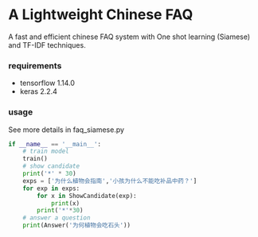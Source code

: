 # A Lightweight Chinese FAQ

A fast and efficient chinese FAQ system with One shot learning (Siamese) and TF-IDF techniques.


### requirements
* tensorflow  1.14.0
* keras   2.2.4


### usage

See more details in faq_siamese.py

```python
if __name__ == '__main__':
    # train model
    train()
    # show candidate
    print('*' * 30)
    exps = ['为什么植物会指南','小孩为什么不能吃补品中药？']
    for exp in exps:
        for x in ShowCandidate(exp):
            print(x)
        print('*'*30)
    # answer a question
    print(Answer('为何植物会吃石头'))
```
